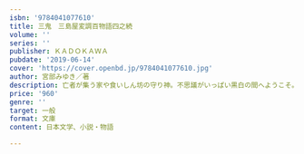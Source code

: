 ```yaml
---
isbn: '9784041077610'
title: 三鬼　三島屋変調百物語四之続
volume: ''
series: ''
publisher: ＫＡＤＯＫＡＷＡ
pubdate: '2019-06-14'
cover: 'https://cover.openbd.jp/9784041077610.jpg'
author: 宮部みゆき／著
description: 亡者が集う家や食いしん坊の守り神。不思議がいっぱい黒白の間へようこそ。
price: '960'
genre: ''
target: 一般
format: 文庫
content: 日本文学、小説・物語

---
```

